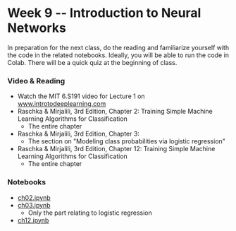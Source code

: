 
# Week 9 -- Introduction to Neural Networks

In preparation for the next class, do the reading and familiarize 
yourself with the code in the related notebooks.
Ideally, you will be able to run the code in Colab.
There will be a quick quiz at the beginning of class.

### Video & Reading

* Watch the MIT 6.S191 video for Lecture 1 on www.introtodeeplearning.com
* Raschka & Mirjalili, 3rd Edition, Chapter 2: Training Simple Machine Learning Algorithms for Classification
    * The entire chapter
* Raschka & Mirjalili, 3rd Edition, Chapter 3: 
    * The section on "Modeling class probabilities via logistic regression"
* Raschka & Mirjalili, 3rd Edition, Chapter 12: Training Simple Machine Learning Algorithms for Classification
    * The entire chapter

### Notebooks

* [ch02.ipynb](https://github.com/rasbt/python-machine-learning-book-3rd-edition/blob/master/ch02/ch02.ipynb)
* [ch03.ipynb](https://github.com/rasbt/python-machine-learning-book-3rd-edition/blob/master/ch03/ch03.ipynb)
    * Only the part relating to logistic regression
* [ch12.ipynb](https://github.com/rasbt/python-machine-learning-book-3rd-edition/blob/master/ch12/ch12.ipynb)

